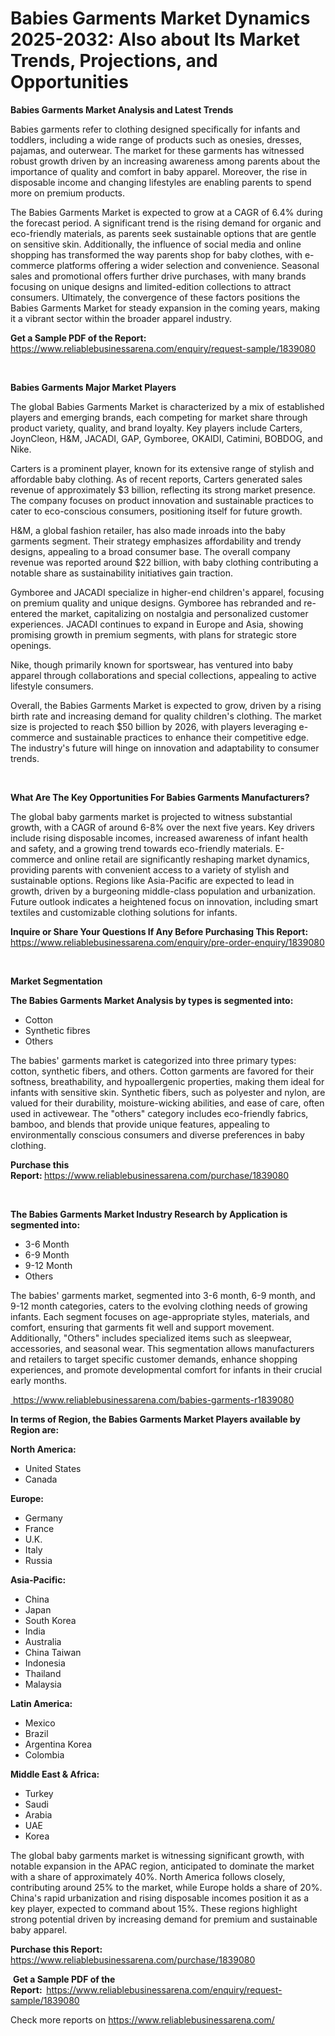 <p><h1>Babies Garments Market Dynamics 2025-2032: Also about Its Market Trends, Projections, and Opportunities</h1></p><p><strong>Babies Garments Market Analysis and Latest Trends</strong></p>
<p><p>Babies garments refer to clothing designed specifically for infants and toddlers, including a wide range of products such as onesies, dresses, pajamas, and outerwear. The market for these garments has witnessed robust growth driven by an increasing awareness among parents about the importance of quality and comfort in baby apparel. Moreover, the rise in disposable income and changing lifestyles are enabling parents to spend more on premium products.</p><p>The Babies Garments Market is expected to grow at a CAGR of 6.4% during the forecast period. A significant trend is the rising demand for organic and eco-friendly materials, as parents seek sustainable options that are gentle on sensitive skin. Additionally, the influence of social media and online shopping has transformed the way parents shop for baby clothes, with e-commerce platforms offering a wider selection and convenience. Seasonal sales and promotional offers further drive purchases, with many brands focusing on unique designs and limited-edition collections to attract consumers. Ultimately, the convergence of these factors positions the Babies Garments Market for steady expansion in the coming years, making it a vibrant sector within the broader apparel industry.</p></p>
<p><strong>Get a Sample PDF of the Report:&nbsp;</strong> <a href="https://www.reliablebusinessarena.com/enquiry/request-sample/1839080?utm_campaign=1932&utm_medium=2&utm_source=Github&utm_content=ia&utm_term=10022025&utm_id=babies-garments">https://www.reliablebusinessarena.com/enquiry/request-sample/1839080</a></p>
<p>&nbsp;</p>
<p><strong>Babies Garments Major Market Players</strong></p>
<p><p>The global Babies Garments Market is characterized by a mix of established players and emerging brands, each competing for market share through product variety, quality, and brand loyalty. Key players include Carters, JoynCleon, H&M, JACADI, GAP, Gymboree, OKAIDI, Catimini, BOBDOG, and Nike.</p><p>Carters is a prominent player, known for its extensive range of stylish and affordable baby clothing. As of recent reports, Carters generated sales revenue of approximately $3 billion, reflecting its strong market presence. The company focuses on product innovation and sustainable practices to cater to eco-conscious consumers, positioning itself for future growth.</p><p>H&M, a global fashion retailer, has also made inroads into the baby garments segment. Their strategy emphasizes affordability and trendy designs, appealing to a broad consumer base. The overall company revenue was reported around $22 billion, with baby clothing contributing a notable share as sustainability initiatives gain traction.</p><p>Gymboree and JACADI specialize in higher-end children's apparel, focusing on premium quality and unique designs. Gymboree has rebranded and re-entered the market, capitalizing on nostalgia and personalized customer experiences. JACADI continues to expand in Europe and Asia, showing promising growth in premium segments, with plans for strategic store openings.</p><p>Nike, though primarily known for sportswear, has ventured into baby apparel through collaborations and special collections, appealing to active lifestyle consumers.</p><p>Overall, the Babies Garments Market is expected to grow, driven by a rising birth rate and increasing demand for quality children's clothing. The market size is projected to reach $50 billion by 2026, with players leveraging e-commerce and sustainable practices to enhance their competitive edge. The industry's future will hinge on innovation and adaptability to consumer trends.</p></p>
<p>&nbsp;</p>
<p><strong>What Are The Key Opportunities For Babies Garments Manufacturers?</strong></p>
<p><p>The global baby garments market is projected to witness substantial growth, with a CAGR of around 6-8% over the next five years. Key drivers include rising disposable incomes, increased awareness of infant health and safety, and a growing trend towards eco-friendly materials. E-commerce and online retail are significantly reshaping market dynamics, providing parents with convenient access to a variety of stylish and sustainable options. Regions like Asia-Pacific are expected to lead in growth, driven by a burgeoning middle-class population and urbanization. Future outlook indicates a heightened focus on innovation, including smart textiles and customizable clothing solutions for infants.</p></p>
<p><strong>Inquire or Share Your Questions If Any Before Purchasing This Report:</strong> <a href="https://www.reliablebusinessarena.com/enquiry/pre-order-enquiry/1839080?utm_campaign=1932&utm_medium=2&utm_source=Github&utm_content=ia&utm_term=10022025&utm_id=babies-garments">https://www.reliablebusinessarena.com/enquiry/pre-order-enquiry/1839080</a></p>
<p>&nbsp;</p>
<p><strong>Market Segmentation</strong></p>
<p><strong>The Babies Garments Market Analysis by types is segmented into:</strong></p>
<p><ul><li>Cotton</li><li>Synthetic fibres</li><li>Others</li></ul></p>
<p><p>The babies' garments market is categorized into three primary types: cotton, synthetic fibers, and others. Cotton garments are favored for their softness, breathability, and hypoallergenic properties, making them ideal for infants with sensitive skin. Synthetic fibers, such as polyester and nylon, are valued for their durability, moisture-wicking abilities, and ease of care, often used in activewear. The "others" category includes eco-friendly fabrics, bamboo, and blends that provide unique features, appealing to environmentally conscious consumers and diverse preferences in baby clothing.</p></p>
<p><strong>Purchase this Report:&nbsp;</strong><a href="https://www.reliablebusinessarena.com/purchase/1839080?utm_campaign=1932&utm_medium=2&utm_source=Github&utm_content=ia&utm_term=10022025&utm_id=babies-garments">https://www.reliablebusinessarena.com/purchase/1839080</a></p>
<p>&nbsp;</p>
<p><strong>The Babies Garments Market Industry Research by Application is segmented into:</strong></p>
<p><ul><li>3-6 Month</li><li>6-9 Month</li><li>9-12 Month</li><li>Others</li></ul></p>
<p><p>The babies' garments market, segmented into 3-6 month, 6-9 month, and 9-12 month categories, caters to the evolving clothing needs of growing infants. Each segment focuses on age-appropriate styles, materials, and comfort, ensuring that garments fit well and support movement. Additionally, "Others" includes specialized items such as sleepwear, accessories, and seasonal wear. This segmentation allows manufacturers and retailers to target specific customer demands, enhance shopping experiences, and promote developmental comfort for infants in their crucial early months.</p></p>
<p><a href="https://www.reliablebusinessarena.com/babies-garments-r1839080?utm_campaign=1932&utm_medium=2&utm_source=Github&utm_content=ia&utm_term=10022025&utm_id=babies-garments">&nbsp;https://www.reliablebusinessarena.com/babies-garments-r1839080</a></p>
<p><strong>In terms of Region, the Babies Garments Market Players available by Region are:</strong></p>
<p>
    <p> <strong> North America: </strong>
        <ul>
            <li>United States</li>
            <li>Canada</li>
        </ul>
        </p> 
    <p> <strong> Europe: </strong>
        <ul>
            <li>Germany</li>
            <li>France</li>
            <li>U.K.</li>
            <li>Italy</li>
            <li>Russia</li>
        </ul>
        </p> 
    <p> <strong> Asia-Pacific: </strong>
        <ul>
            <li>China</li>
            <li>Japan</li>
            <li>South Korea</li>
            <li>India</li>
            <li>Australia</li>
            <li>China Taiwan</li>
            <li>Indonesia</li>
            <li>Thailand</li>
            <li>Malaysia</li>
        </ul>
        </p> 
    <p> <strong> Latin America: </strong>
        <ul>
            <li>Mexico</li>
            <li>Brazil</li>
            <li>Argentina Korea</li>
            <li>Colombia</li>
        </ul>
        </p> 
    <p> <strong> Middle East & Africa: </strong>
        <ul>
            <li>Turkey</li>
            <li>Saudi</li>
            <li>Arabia</li>
            <li>UAE</li>
            <li>Korea</li>
        </ul>
    </p>
    </p>
<p><p>The global baby garments market is witnessing significant growth, with notable expansion in the APAC region, anticipated to dominate the market with a share of approximately 40%. North America follows closely, contributing around 25% to the market, while Europe holds a share of 20%. China's rapid urbanization and rising disposable incomes position it as a key player, expected to command about 15%. These regions highlight strong potential driven by increasing demand for premium and sustainable baby apparel.</p></p>
<p><strong>Purchase this Report: </strong><a href="https://www.reliablebusinessarena.com/purchase/1839080?utm_campaign=1932&utm_medium=2&utm_source=Github&utm_content=ia&utm_term=10022025&utm_id=babies-garments">https://www.reliablebusinessarena.com/purchase/1839080</a></p>
<p>&nbsp;<strong>Get a Sample PDF of the Report:&nbsp;&nbsp;</strong><a href="https://www.reliablebusinessarena.com/enquiry/request-sample/1839080?utm_campaign=1932&utm_medium=2&utm_source=Github&utm_content=ia&utm_term=10022025&utm_id=babies-garments">https://www.reliablebusinessarena.com/enquiry/request-sample/1839080</a></p>
<p><strong></strong></p>
<p>Check more reports on <a href="https://www.reliablebusinessarena.com/?utm_campaign=1932&utm_medium=2&utm_source=Github&utm_content=ia&utm_term=10022025&utm_id=babies-garments">https://www.reliablebusinessarena.com/</a></p>